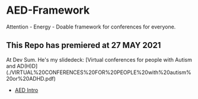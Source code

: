 # AED-Framework
Attention - Energy - Doable framework for conferences for everyone.
## This Repo has premiered at 27 MAY 2021
At Dev Sum.
He's my slidedeck: [Virtual conferences for people with Autism and AD(H)D] (./VIRTUAL%20CONFERENCES%20FOR%20PEOPLE%20with%20autism%20or%20ADHD.pdf)

* [AED Intro](./AED%20Intro.md)
